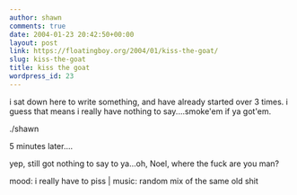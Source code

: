 ```yaml
---
author: shawn
comments: true
date: 2004-01-23 20:42:50+00:00
layout: post
link: https://floatingboy.org/2004/01/kiss-the-goat/
slug: kiss-the-goat
title: kiss the goat
wordpress_id: 23
---
```


i sat down here to write something, and have already started over 3
times. i guess that means i really have nothing to say....smoke'em if
ya got'em.

./shawn

5 minutes later....

yep, still got nothing to say to ya...oh, Noel, where the fuck are you man?

mood: i really have to piss | music: random mix of the same old shit
